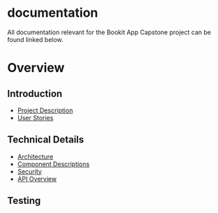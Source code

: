 # documentation

All documentation relevant for the Bookit App Capstone project can be found linked below.

# Overview

## Introduction
* [Project Description]()
* [User Stories]()

## Technical Details
* [Architecture]()
* [Component Descriptions]()
* [Security]()
* [API Overview](https://endpointsportal.sweng-581-capstone.cloud.goog/)

## Testing

